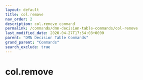 ```yaml
---
layout: default
title: col.remove
nav_order: 2
description: col.remove command
permalink: /commands/dmn-decision-table-commands/col-remove
last_modified_date: 2020-04-27T17:54:08+0000
parent: "DMN Decision Table Commands"
grand_parent: "Commands"
search_exclude: true
---
```


# col.remove
